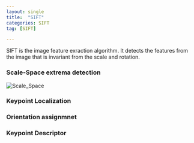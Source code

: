 ```yaml
---
layout: single
title:  "SIFT"
categories: SIFT
tag: [SIFT]

---
```


SIFT is the image feature exraction algorithm. It detects the features from the image that is invariant from the scale and rotation.

### Scale-Space extrema detection

![Scale_Space](../images/2022-05-09-sift/Scale_Space.png)



### Keypoint Localization





### Orientation assignmnet





### Keypoint Descriptor



